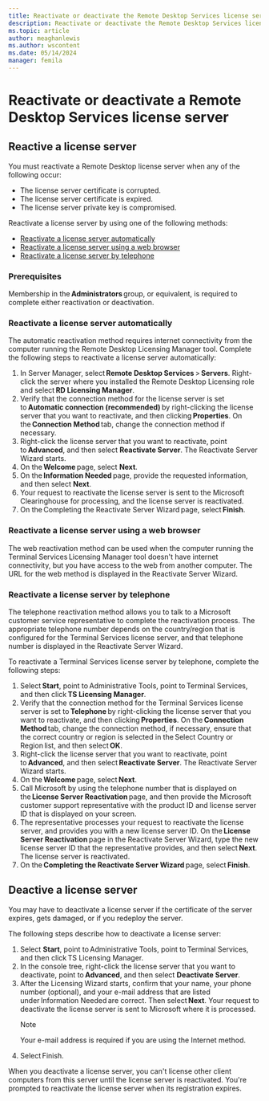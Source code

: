 ```yaml
---
title: Reactivate or deactivate the Remote Desktop Services license server
description: Reactivate or deactivate the Remote Desktop Services license server.
ms.topic: article
author: meaghanlewis
ms.author: wscontent
ms.date: 05/14/2024
manager: femila
---
```

# Reactivate or deactivate a Remote Desktop Services license server

## Reactive a license server

You must reactivate a Remote Desktop license server when any of the following occur: 

- The license server certificate is corrupted.
- The license server certificate is expired. 
- The license server private key is compromised. 

Reactivate a license server by using one of the following methods: 

- [Reactivate a license server automatically](#reactivate-a-license-server-automatically)
- [Reactivate a license server using a web browser](#reactivate-a-license-server-using-a-web-browser) 
- [Reactivate a license server by telephone](#reactivate-a-license-server-by-telephone)

### Prerequisites

Membership in the **Administrators** group, or equivalent, is required to complete either reactivation or deactivation.

### Reactivate a license server automatically 

The automatic reactivation method requires internet connectivity from the computer running the Remote Desktop Licensing Manager tool. Complete the following steps to reactivate a license server automatically:

1. In Server Manager, select **Remote Desktop Services** > **Servers**. Right-click the server where you installed the Remote Desktop Licensing role and select **RD Licensing Manager**. 
1. Verify that the connection method for the license server is set to **Automatic connection (recommended)** by right-clicking the license server that you want to reactivate, and then clicking **Properties**. On the **Connection Method** tab, change the connection method if necessary. 
1. Right-click the license server that you want to reactivate, point to **Advanced**, and then select **Reactivate Server**. The Reactivate Server Wizard starts.
1. On the **Welcome** page, select **Next**. 
1. On the **Information Needed** page, provide the requested information, and then select **Next**. 
1. Your request to reactivate the license server is sent to the Microsoft Clearinghouse for processing, and the license server is reactivated. 
1. On the Completing the Reactivate Server Wizard page, select **Finish**. 

### Reactivate a license server using a web browser 

The web reactivation method can be used when the computer running the Terminal Services Licensing Manager tool doesn't have internet connectivity, but you have access to the web from another computer. The URL for the web method is displayed in the Reactivate Server Wizard. 

### Reactivate a license server by telephone 

The telephone reactivation method allows you to talk to a Microsoft customer service representative to complete the reactivation process. The appropriate telephone number depends on the country/region that is configured for the Terminal Services license server, and that telephone number is displayed in the Reactivate Server Wizard. 

To reactivate a Terminal Services license server by telephone, complete the following steps:

1. Select **Start**, point to Administrative Tools, point to Terminal Services, and then click **TS Licensing Manager**. 
1. Verify that the connection method for the Terminal Services license server is set to **Telephone** by right-clicking the license server that you want to reactivate, and then clicking **Properties**. On the **Connection Method** tab, change the connection method, if necessary, ensure that the correct country or region is selected in the Select Country or Region list, and then select **OK**. 
1. Right-click the license server that you want to reactivate, point to **Advanced**, and then select **Reactivate Server**. The Reactivate Server Wizard starts. 
1. On the **Welcome** page, select **Next**. 
1. Call Microsoft by using the telephone number that is displayed on the **License Server Reactivation** page, and then provide the Microsoft customer support representative with the product ID and license server ID that is displayed on your screen. 
1. The representative processes your request to reactivate the license server, and provides you with a new license server ID. On the **License Server Reactivation** page in the Reactivate Server Wizard, type the new license server ID that the representative provides, and then select **Next**. The license server is reactivated. 
1. On the **Completing the Reactivate Server Wizard** page, select **Finish**.

## Deactive a license server

You may have to deactivate a license server if the certificate of the server expires, gets damaged, or if you redeploy the server.

The following steps describe how to deactivate a license server:

1. Select **Start**, point to Administrative Tools, point to Terminal Services, and then click TS Licensing Manager.
1. In the console tree, right-click the license server that you want to deactivate, point to **Advanced**, and then select **Deactivate Server**. 
1. After the Licensing Wizard starts, confirm that your name, your phone number (optional), and your e-mail address that are listed under Information Needed are correct. Then select **Next**. Your request to deactivate the license server is sent to Microsoft where it is processed.
    > [!NOTE]
    > Your e-mail address is required if you are using the Internet method.
1. Select Finish. 

When you deactivate a license server, you can't license other client computers from this server until the license server is reactivated. You're prompted to reactivate the license server when its registration expires. 